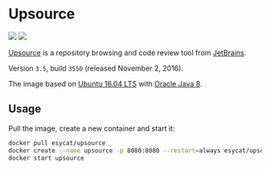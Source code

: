 # Upsource
[![](https://images.microbadger.com/badges/image/esycat/upsource.svg)](https://microbadger.com/images/esycat/upsource "Get your own image badge on microbadger.com")
[![](https://images.microbadger.com/badges/version/esycat/upsource.svg)](https://microbadger.com/images/esycat/upsource "Get your own version badge on microbadger.com")

[Upsource](https://jetbrains.com/upsource/) is a repository browsing and code review tool from [JetBrains](https://jetbrains.com/).

Version `3.5`, build `3550` (released November 2, 2016).

The image based on [Ubuntu 16.04 LTS](https://registry.hub.docker.com/u/esycat/java/) with [Oracle Java 8](https://registry.hub.docker.com/u/esycat/java/).

## Usage

Pull the image, create a new container and start it:

```bash
docker pull esycat/upsource
docker create --name upsource -p 8080:8080 --restart=always esycat/upsource
docker start upsource
```

